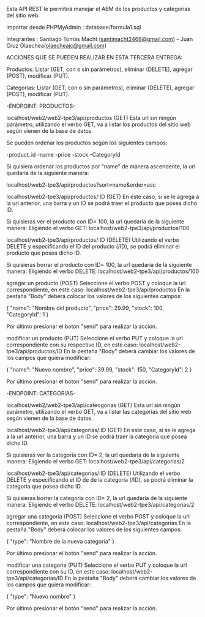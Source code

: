 Esta API REST le permitirá manejar el ABM de los productos y categorias del sitio web.

importar desde PHPMyAdmin : database/formula1.sql

Integrantes : Santiago Tomás Macht (santimacht2468@gmail.com) - Juan Cruz Olaechea(olaecheajc@gmail.com)




ACCIONES QUE SE PUEDEN REALIZAR EN ESTA TERCERA ENTREGA:

Productos: Listar (GET, con o sin parámetros), eliminar (DELETE), agregar (POST), modificar (PUT).

Categorias: Listar (GET, con o sin parámetros), eliminar (DELETE), agregar (POST), modificar (PUT).

-ENDPOINT: PRODUCTOS-

localhost/web2/web2-tpe3/api/productos (GET)
Esta url sin ningún parámetro, utilizando el verbo GET, va a listar los productos del sitio web según vienen de la base de datos.

Se pueden ordenar los productos según los siguientes campos:

-product_id
-name
-price
-stock
-CategoryId

Si quisiera ordenar los productos por "name" de manera ascendente, la url quedaría de la siguiente manera:

localhost/web2-tpe3/api/productos?sort=name&order=asc

localhost/web2-tpe3/api/productos/:ID (GET)
En este caso, si se le agrega a la url anterior, una barra y un ID se podrá traer el producto que posea dicho ID.

Si quisieras ver el producto con ID= 100, la url quedaría de la siguiente manera: Eligiendo el verbo GET:
localhost/web2-tpe3/api/productos/100

localhost/web2-tpe3/api/productos/:ID (DELETE)
Utilizando el verbo DELETE y especificando el ID del producto (/ID), se podrá eliminar el producto que posea dicho ID.

Si quisieras borrar el producto con ID= 100, la url quedaría de la siguiente manera: Eligiendo el verbo DELETE:
localhost/web2-tpe3/api/productos/100

agregar un producto (POST)
Seleccione el verbo POST y coloque la url correspondiente, en este caso:
localhost/web2-tpe3/api/productos
En la pestaña "Body" deberá colocar los valores de los siguientes campos: 

{
  "name": "Nombre del producto",
  "price": 29.99,
  "stock": 100,
  "CategoryId": 1
}

Por último presionar el botón "send" para realizar la acción.

modificar un producto (PUT)
Seleccione el verbo PUT y coloque la url correspondiente con su respectivo ID, en este caso:
localhost/web2-tpe3/api/productos/ID
En la pestaña "Body" deberá cambiar los valores de los campos que quiera modificar:

{
  "name": "Nuevo nombre",
  "price": 39.99,
  "stock": 150,
  "CategoryId": 2
}

Por último presionar el botón "send" para realizar la acción.

-ENDPOINT: CATEGORIAS-

localhost/web2/web2-tpe3/api/cateogorias (GET)
Esta url sin ningún parámetro, utilizando el verbo GET, va a listar las categorias del sitio web según vienen de la base de datos.

localhost/web2-tpe3/api/categorias/:ID (GET)
En este caso, si se le agrega a la url anterior, una barra y un ID se podrá traer la categoria que posea dicho ID.

Si quisieras ver la categoria con ID= 2, la url quedaría de la siguiente manera: Eligiendo el verbo GET:
localhost/web2-tpe3/api/categorias/2

localhost/web2-tpe3/api/categorias/:ID (DELETE)
Utilizando el verbo DELETE y especificando el ID de de la categoria (/ID), se podrá eliminar la categoria que posea dicho ID.

Si quisieras borrar la categoria con ID= 2, la url quedaría de la siguiente manera: Eligiendo el verbo DELETE:
localhost/web2-tpe3/api/categorias/2

agregar una categoria (POST)
Seleccione el verbo POST y coloque la url correspondiente, en este caso:
localhost/web2-tpe3/api/categorias
En la pestaña "Body" deberá colocar los valores de los siguientes campos: 

{
  "type": "Nombre de la nueva categoria"
}

Por último presionar el botón "send" para realizar la acción.

modificar una categoria (PUT)
Seleccione el verbo PUT y coloque la url correspondiente con su ID, en este caso:
localhost/web2-tpe3/api/categorias/ID
En la pestaña "Body" deberá cambiar los valores de los campos que quiera modificar:

{
  "type": "Nuevo nombre"
}

Por último presionar el botón "send" para realizar la acción.
